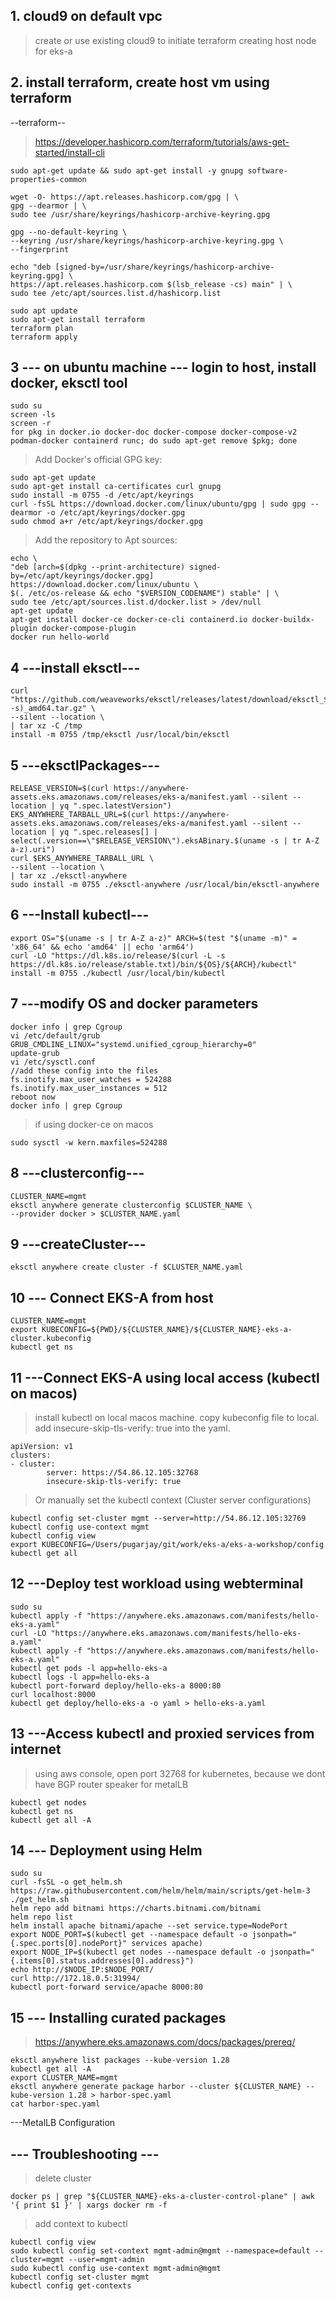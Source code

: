 
## 1. cloud9 on default vpc

> create or use existing cloud9 to initiate terraform creating host node
> for eks-a

## 2. install terraform, create host vm using terraform
--terraform--

> https://developer.hashicorp.com/terraform/tutorials/aws-get-started/install-cli

    sudo apt-get update && sudo apt-get install -y gnupg software-properties-common

    wget -O- https://apt.releases.hashicorp.com/gpg | \
    gpg --dearmor | \
    sudo tee /usr/share/keyrings/hashicorp-archive-keyring.gpg

    gpg --no-default-keyring \
    --keyring /usr/share/keyrings/hashicorp-archive-keyring.gpg \    
    --fingerprint

    echo "deb [signed-by=/usr/share/keyrings/hashicorp-archive-keyring.gpg] \
    https://apt.releases.hashicorp.com $(lsb_release -cs) main" | \
    sudo tee /etc/apt/sources.list.d/hashicorp.list

    sudo apt update
    sudo apt-get install terraform
    terraform plan
    terraform apply

## 3 --- on ubuntu machine --- login to host, install docker, eksctl tool

    sudo su
    screen -ls
    screen -r
    for pkg in docker.io docker-doc docker-compose docker-compose-v2 podman-docker containerd runc; do sudo apt-get remove $pkg; done

> Add Docker's official GPG key:

    sudo apt-get update
    sudo apt-get install ca-certificates curl gnupg
    sudo install -m 0755 -d /etc/apt/keyrings
    curl -fsSL https://download.docker.com/linux/ubuntu/gpg | sudo gpg --dearmor -o /etc/apt/keyrings/docker.gpg
    sudo chmod a+r /etc/apt/keyrings/docker.gpg

> Add the repository to Apt sources:

    echo \
    "deb [arch=$(dpkg --print-architecture) signed-by=/etc/apt/keyrings/docker.gpg] https://download.docker.com/linux/ubuntu \
    $(. /etc/os-release && echo "$VERSION_CODENAME") stable" | \
    sudo tee /etc/apt/sources.list.d/docker.list > /dev/null
    apt-get update
    apt-get install docker-ce docker-ce-cli containerd.io docker-buildx-plugin docker-compose-plugin
    docker run hello-world

## 4 ---install eksctl---

    curl "https://github.com/weaveworks/eksctl/releases/latest/download/eksctl_$(uname -s)_amd64.tar.gz" \
    --silent --location \
    | tar xz -C /tmp
    install -m 0755 /tmp/eksctl /usr/local/bin/eksctl

## 5 ---eksctlPackages---

    RELEASE_VERSION=$(curl https://anywhere-assets.eks.amazonaws.com/releases/eks-a/manifest.yaml --silent --location | yq ".spec.latestVersion")
    EKS_ANYWHERE_TARBALL_URL=$(curl https://anywhere-assets.eks.amazonaws.com/releases/eks-a/manifest.yaml --silent --location | yq ".spec.releases[] | select(.version==\"$RELEASE_VERSION\").eksABinary.$(uname -s | tr A-Z a-z).uri")
    curl $EKS_ANYWHERE_TARBALL_URL \
    --silent --location \
    | tar xz ./eksctl-anywhere
    sudo install -m 0755 ./eksctl-anywhere /usr/local/bin/eksctl-anywhere

## 6 ---Install kubectl---

    export OS="$(uname -s | tr A-Z a-z)" ARCH=$(test "$(uname -m)" = 'x86_64' && echo 'amd64' || echo 'arm64')
    curl -LO "https://dl.k8s.io/release/$(curl -L -s https://dl.k8s.io/release/stable.txt)/bin/${OS}/${ARCH}/kubectl"
    install -m 0755 ./kubectl /usr/local/bin/kubectl

## 7 ---modify OS and docker parameters
    docker info | grep Cgroup
    vi /etc/default/grub
    GRUB_CMDLINE_LINUX="systemd.unified_cgroup_hierarchy=0"
    update-grub
    vi /etc/sysctl.conf
    //add these config into the files
    fs.inotify.max_user_watches = 524288
    fs.inotify.max_user_instances = 512
    reboot now
    docker info | grep Cgroup

> if using docker-ce on macos

    sudo sysctl -w kern.maxfiles=524288

## 8 ---clusterconfig---

    CLUSTER_NAME=mgmt
    eksctl anywhere generate clusterconfig $CLUSTER_NAME \
    --provider docker > $CLUSTER_NAME.yaml

## 9 ---createCluster---

    eksctl anywhere create cluster -f $CLUSTER_NAME.yaml

## 10 --- Connect EKS-A from host

    CLUSTER_NAME=mgmt
    export KUBECONFIG=${PWD}/${CLUSTER_NAME}/${CLUSTER_NAME}-eks-a-cluster.kubeconfig
    kubectl get ns

## 11 ---Connect EKS-A using local access (kubectl on macos)

> install kubectl on local macos machine.
> copy kubeconfig file to local.  
> add insecure-skip-tls-verify: true into the yaml.

    apiVersion: v1
    clusters:
    - cluster:
    		server: https://54.86.12.105:32768
    		insecure-skip-tls-verify: true

> Or manually set the kubectl context (Cluster server configurations)

    kubectl config set-cluster mgmt --server=http://54.86.12.105:32769
    kubectl config use-context mgmt
    kubectl config view
    export KUBECONFIG=/Users/pugarjay/git/work/eks-a/eks-a-workshop/config
    kubectl get all

## 12 ---Deploy test workload using webterminal

    sudo su
    kubectl apply -f "https://anywhere.eks.amazonaws.com/manifests/hello-eks-a.yaml"
    curl -LO "https://anywhere.eks.amazonaws.com/manifests/hello-eks-a.yaml"
    kubectl apply -f "https://anywhere.eks.amazonaws.com/manifests/hello-eks-a.yaml"
    kubectl get pods -l app=hello-eks-a
    kubectl logs -l app=hello-eks-a
    kubectl port-forward deploy/hello-eks-a 8000:80
    curl localhost:8000
    kubectl get deploy/hello-eks-a -o yaml > hello-eks-a.yaml

## 13 ---Access kubectl and proxied services from internet

> using aws console, open port 32768 for kubernetes, because we dont
> have BGP router speaker for metalLB

    kubectl get nodes
    kubectl get ns
    kubectl get all -A

## 14 --- Deployment using Helm

    sudo su
    curl -fsSL -o get_helm.sh https://raw.githubusercontent.com/helm/helm/main/scripts/get-helm-3
    ./get_helm.sh
    helm repo add bitnami https://charts.bitnami.com/bitnami
    helm repo list
    helm install apache bitnami/apache --set service.type=NodePort
    export NODE_PORT=$(kubectl get --namespace default -o jsonpath="{.spec.ports[0].nodePort}" services apache)
    export NODE_IP=$(kubectl get nodes --namespace default -o jsonpath="{.items[0].status.addresses[0].address}")
    echo http://$NODE_IP:$NODE_PORT/
    curl http://172.18.0.5:31994/
    kubectl port-forward service/apache 8000:80

## 15 --- Installing curated packages

> https://anywhere.eks.amazonaws.com/docs/packages/prereq/

    eksctl anywhere list packages --kube-version 1.28
    kubectl get all -A
    export CLUSTER_NAME=mgmt
    eksctl anywhere generate package harbor --cluster ${CLUSTER_NAME} --kube-version 1.28 > harbor-spec.yaml
    cat harbor-spec.yaml

---MetalLB Configuration

## --- Troubleshooting ---

> delete cluster

    docker ps | grep "${CLUSTER_NAME}-eks-a-cluster-control-plane" | awk '{ print $1 }' | xargs docker rm -f

> add context to kubectl

    kubectl config view
    sudo kubectl config set-context mgmt-admin@mgmt --namespace=default --cluster=mgmt --user=mgmt-admin
    sudo kubectl config use-context mgmt-admin@mgmt
    kubectl config set-cluster mgmt
    kubectl config get-contexts

